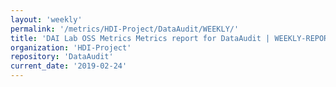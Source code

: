 ```yaml
---
layout: 'weekly'
permalink: '/metrics/HDI-Project/DataAudit/WEEKLY/'
title: 'DAI Lab OSS Metrics Metrics report for DataAudit | WEEKLY-REPORT-2019-02-24'
organization: 'HDI-Project'
repository: 'DataAudit'
current_date: '2019-02-24'
---
```

